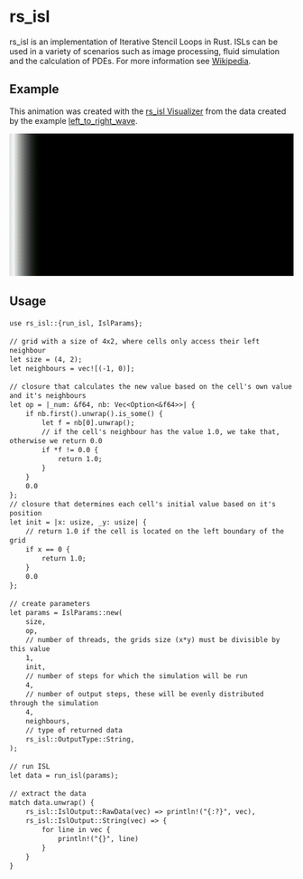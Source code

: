 # rs_isl

rs_isl is an implementation of Iterative Stencil Loops in Rust.
ISLs can be used in a variety of scenarios such as image processing, fluid simulation and the calculation of PDEs.
For more information see [Wikipedia](https://wikipedia.org/wiki/Iterative_Stencil_Loops).

## Example

This animation was created with the [rs_isl Visualizer](https://github.com/KonradKaralus/rs_isl-Visualizer) from the data created by the example [left_to_right_wave](examples/left_to_right_wave.rs).

<p align="center">
  <img src="doc/left_to_right.gif">
</p>

## Usage

```
use rs_isl::{run_isl, IslParams};

// grid with a size of 4x2, where cells only access their left neighbour
let size = (4, 2);
let neighbours = vec![(-1, 0)];

// closure that calculates the new value based on the cell's own value and it's neighbours
let op = |_num: &f64, nb: Vec<Option<&f64>>| {
    if nb.first().unwrap().is_some() {
        let f = nb[0].unwrap();
        // if the cell's neighbour has the value 1.0, we take that, otherwise we return 0.0
        if *f != 0.0 {
            return 1.0;
        }
    }
    0.0
};
// closure that determines each cell's initial value based on it's position
let init = |x: usize, _y: usize| {
    // return 1.0 if the cell is located on the left boundary of the grid
    if x == 0 {
        return 1.0;
    }
    0.0
};

// create parameters
let params = IslParams::new(
    size,
    op,
    // number of threads, the grids size (x*y) must be divisible by this value
    1,
    init,
    // number of steps for which the simulation will be run
    4,
    // number of output steps, these will be evenly distributed through the simulation
    4,
    neighbours,
    // type of returned data
    rs_isl::OutputType::String,
);

// run ISL
let data = run_isl(params);

// extract the data
match data.unwrap() {
    rs_isl::IslOutput::RawData(vec) => println!("{:?}", vec),
    rs_isl::IslOutput::String(vec) => {
        for line in vec {
            println!("{}", line)
        }
    }
}
```